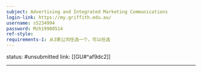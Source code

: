 ```yaml
---
subject: Advertising and Integrated Marketing Communications
login-link: https://my.griffith.edu.au/
username: s5234994  
password: Mzh19980514
ref-style: 
requirements-1: 从3家公司任选一个，可以任选
---
```

status: #unsubmitted 
link: [[GU#^af9dc2]]

---

